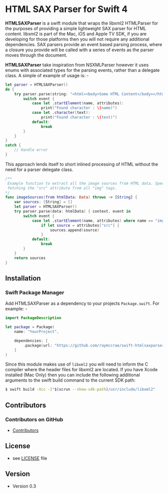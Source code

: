 HTML SAX Parser for Swift 4
======
**HTMLSAXParser** is a swift module that wraps the libxml2 HTMLParser for the purposes
of providing a simple lightweight SAX parser for HTML content. libxml2 is part of the
Mac, iOS and Apple TV SDK, if you are developing for those platforms then you will not
require any additional dependencies. SAX parsers provide an event based parsing process,
where a closure you provide will be called with a series of events as the parser moves
through the document.

**HTMLSAXParser** take inspiration from NSXMLParser however it uses enums with associated
types for the parsing events, rather than a delegate class. A simple of example of usage
is: -

```swift
let parser = HTMLSAXParser()
do {
	try parser.parse(string: "<html><body>Some HTML Content</body></html>") { context, event in
		switch event {
			case let .startElement(name, attributes):
				print("Found character : \(name)")
			case let .character(text):
				print("Found character : \(text)")
			default:
				break
		}
	}
}
catch {
	// Handle error
}
```

This approach lends itself to short inlined processing of HTML without the need for
a parser delegate class.

```swift
/**
 Example function to extract all the image sources from HTML data. Specifically
 fetching the "src" attribute from all "img" tags.
*/
func imageSources(from htmlData: Data) throws -> [String] {
	var sources: [String] = []
	let parser = HTMLSAXParser()
	try parser.parse(data: htmlData) { context, event in
		switch event {
			case let .startElement(name, attributes) where name == "img":
				if let source = attributes["src"] {
					sources.append(source)
				}
			default:
				break
		}
	}
	return sources
}
```

## Installation

### Swift Package Manager

Add HTMLSAXParser as a dependency to your projects `Package.swift`. For example: -

```swift
import PackageDescription

let package = Package(
    name: "YourProject",

    dependencies: [
        .package(url: "https://github.com/raymccrae/swift-htmlsaxparser.git", from: "0.3.0")
    ]
)
```

Since this module makes use of `libxml2` you will need to inform the C compiler where the
header files for libxml2 are located. If you have Xcode installed (Mac Only) then you can
include the following additional arguments to the swift build command to the current SDK
path:

```bash
$ swift build -Xcc -I"$(xcrun --show-sdk-path)/usr/include/libxml2"
```

## Contributors

### Contributors on GitHub
* [Contributors](https://github.com/raymccrae/swift-htmlsaxparser/graphs/contributors)

## License 
* see [LICENSE](https://github.com/raymccrae/swift-htmlsaxparser/blob/master/LICENSE) file

## Version 
* Version 0.3